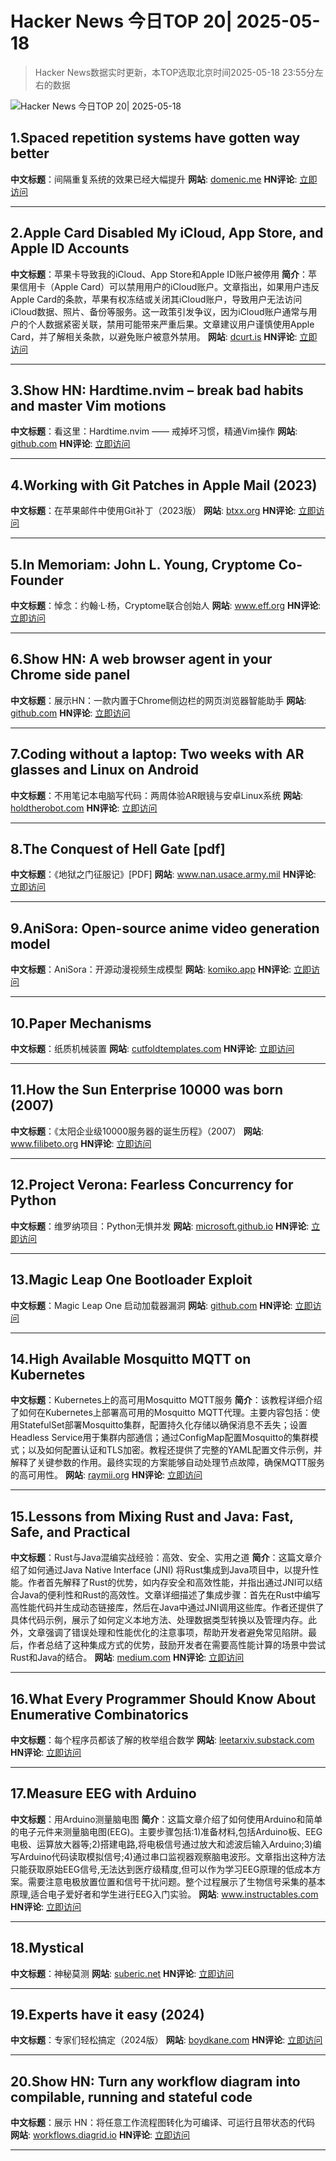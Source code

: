 # Hacker News 今日TOP 20| 2025-05-18

> Hacker News数据实时更新，本TOP选取北京时间2025-05-18 23:55分左右的数据

![Hacker News 今日TOP 20| 2025-05-18](https://img.chuhaix.com/2024/0910_imageFile-1665440404179-628424718_1725901191.png)

## 1.Spaced repetition systems have gotten way better
**中文标题**：间隔重复系统的效果已经大幅提升
**网站**:  <a href='https://domenic.me/fsrs/' target='_blank' rel='nofollow'>domenic.me</a>
**HN评论**:  <a href='https://news.ycombinator.com/item?id=44020591&utm_source=www.chuhaix.com' target='_blank' rel='nofollow'>立即访问</a>

---

## 2.Apple Card Disabled My iCloud, App Store, and Apple ID Accounts
**中文标题**：苹果卡导致我的iCloud、App Store和Apple ID账户被停用
**简介**：苹果信用卡（Apple Card）可以禁用用户的iCloud账户。文章指出，如果用户违反Apple Card的条款，苹果有权冻结或关闭其iCloud账户，导致用户无法访问iCloud数据、照片、备份等服务。这一政策引发争议，因为iCloud账户通常与用户的个人数据紧密关联，禁用可能带来严重后果。文章建议用户谨慎使用Apple Card，并了解相关条款，以避免账户被意外禁用。
**网站**:  <a href='https://dcurt.is/apple-card-can-disable-your-icloud-account' target='_blank' rel='nofollow'>dcurt.is</a>
**HN评论**:  <a href='https://news.ycombinator.com/item?id=44021792&utm_source=www.chuhaix.com' target='_blank' rel='nofollow'>立即访问</a>

---

## 3.Show HN: Hardtime.nvim – break bad habits and master Vim motions
**中文标题**：看这里：Hardtime.nvim —— 戒掉坏习惯，精通Vim操作
**网站**:  <a href='https://github.com/m4xshen/hardtime.nvim' target='_blank' rel='nofollow'>github.com</a>
**HN评论**:  <a href='https://news.ycombinator.com/item?id=44020734&utm_source=www.chuhaix.com' target='_blank' rel='nofollow'>立即访问</a>

---

## 4.Working with Git Patches in Apple Mail (2023)
**中文标题**：在苹果邮件中使用Git补丁（2023版）
**网站**:  <a href='https://btxx.org/posts/mail/' target='_blank' rel='nofollow'>btxx.org</a>
**HN评论**:  <a href='https://news.ycombinator.com/item?id=44020914&utm_source=www.chuhaix.com' target='_blank' rel='nofollow'>立即访问</a>

---

## 5.In Memoriam: John L. Young, Cryptome Co-Founder
**中文标题**：悼念：约翰·L·杨，Cryptome联合创始人
**网站**:  <a href='https://www.eff.org/deeplinks/2025/05/memoriam-john-l-young-cryptome-co-founder' target='_blank' rel='nofollow'>www.eff.org</a>
**HN评论**:  <a href='https://news.ycombinator.com/item?id=43999897&utm_source=www.chuhaix.com' target='_blank' rel='nofollow'>立即访问</a>

---

## 6.Show HN: A web browser agent in your Chrome side panel
**中文标题**：展示HN：一款内置于Chrome侧边栏的网页浏览器智能助手
**网站**:  <a href='https://github.com/parsaghaffari/browserbee' target='_blank' rel='nofollow'>github.com</a>
**HN评论**:  <a href='https://news.ycombinator.com/item?id=44020626&utm_source=www.chuhaix.com' target='_blank' rel='nofollow'>立即访问</a>

---

## 7.Coding without a laptop: Two weeks with AR glasses and Linux on Android
**中文标题**：不用笔记本电脑写代码：两周体验AR眼镜与安卓Linux系统
**网站**:  <a href='https://holdtherobot.com/blog/2025/05/11/linux-on-android-with-ar-glasses/' target='_blank' rel='nofollow'>holdtherobot.com</a>
**HN评论**:  <a href='https://news.ycombinator.com/item?id=43985513&utm_source=www.chuhaix.com' target='_blank' rel='nofollow'>立即访问</a>

---

## 8.The Conquest of Hell Gate [pdf]
**中文标题**：《地狱之门征服记》[PDF]
**网站**:  <a href='https://www.nan.usace.army.mil/portals/37/docs/history/hellgate.pdf' target='_blank' rel='nofollow'>www.nan.usace.army.mil</a>
**HN评论**:  <a href='https://news.ycombinator.com/item?id=44020574&utm_source=www.chuhaix.com' target='_blank' rel='nofollow'>立即访问</a>

---

## 9.AniSora: Open-source anime video generation model
**中文标题**：AniSora：开源动漫视频生成模型
**网站**:  <a href='https://komiko.app/video/AniSora' target='_blank' rel='nofollow'>komiko.app</a>
**HN评论**:  <a href='https://news.ycombinator.com/item?id=44017913&utm_source=www.chuhaix.com' target='_blank' rel='nofollow'>立即访问</a>

---

## 10.Paper Mechanisms
**中文标题**：纸质机械装置
**网站**:  <a href='https://cutfoldtemplates.com' target='_blank' rel='nofollow'>cutfoldtemplates.com</a>
**HN评论**:  <a href='https://news.ycombinator.com/item?id=44020315&utm_source=www.chuhaix.com' target='_blank' rel='nofollow'>立即访问</a>

---

## 11.How the Sun Enterprise 10000 was born (2007)
**中文标题**：《太阳企业级10000服务器的诞生历程》（2007）
**网站**:  <a href='https://www.filibeto.org/aduritz/truetrue/e10000/how-e10k-wasborn.html' target='_blank' rel='nofollow'>www.filibeto.org</a>
**HN评论**:  <a href='https://news.ycombinator.com/item?id=44020975&utm_source=www.chuhaix.com' target='_blank' rel='nofollow'>立即访问</a>

---

## 12.Project Verona: Fearless Concurrency for Python
**中文标题**：维罗纳项目：Python无惧并发
**网站**:  <a href='https://microsoft.github.io/verona/pyrona.html' target='_blank' rel='nofollow'>microsoft.github.io</a>
**HN评论**:  <a href='https://news.ycombinator.com/item?id=43993707&utm_source=www.chuhaix.com' target='_blank' rel='nofollow'>立即访问</a>

---

## 13.Magic Leap One Bootloader Exploit
**中文标题**：Magic Leap One 启动加载器漏洞
**网站**:  <a href='https://github.com/EliseZeroTwo/ml1hax' target='_blank' rel='nofollow'>github.com</a>
**HN评论**:  <a href='https://news.ycombinator.com/item?id=43991185&utm_source=www.chuhaix.com' target='_blank' rel='nofollow'>立即访问</a>

---

## 14.High Available Mosquitto MQTT on Kubernetes
**中文标题**：Kubernetes上的高可用Mosquitto MQTT服务
**简介**：该教程详细介绍了如何在Kubernetes上部署高可用的Mosquitto MQTT代理。主要内容包括：使用StatefulSet部署Mosquitto集群，配置持久化存储以确保消息不丢失；设置Headless Service用于集群内部通信；通过ConfigMap配置Mosquitto的集群模式；以及如何配置认证和TLS加密。教程还提供了完整的YAML配置文件示例，并解释了关键参数的作用。最终实现的方案能够自动处理节点故障，确保MQTT服务的高可用性。
**网站**:  <a href='https://raymii.org/s/tutorials/High_Available_Mosquitto_MQTT_Broker_on_Kubernetes.html' target='_blank' rel='nofollow'>raymii.org</a>
**HN评论**:  <a href='https://news.ycombinator.com/item?id=43988975&utm_source=www.chuhaix.com' target='_blank' rel='nofollow'>立即访问</a>

---

## 15.Lessons from Mixing Rust and Java: Fast, Safe, and Practical
**中文标题**：Rust与Java混编实战经验：高效、安全、实用之道
**简介**：这篇文章介绍了如何通过Java Native Interface (JNI) 将Rust集成到Java项目中，以提升性能。作者首先解释了Rust的优势，如内存安全和高效性能，并指出通过JNI可以结合Java的便利性和Rust的高效性。文章详细描述了集成步骤：首先在Rust中编写高性能代码并生成动态链接库，然后在Java中通过JNI调用这些库。作者还提供了具体代码示例，展示了如何定义本地方法、处理数据类型转换以及管理内存。此外，文章强调了错误处理和性能优化的注意事项，帮助开发者避免常见陷阱。最后，作者总结了这种集成方式的优势，鼓励开发者在需要高性能计算的场景中尝试Rust和Java的结合。
**网站**:  <a href='https://medium.com/@greptime/how-to-supercharge-your-java-project-with-rust-a-practical-guide-to-jni-integration-with-a-86f60e9708b8' target='_blank' rel='nofollow'>medium.com</a>
**HN评论**:  <a href='https://news.ycombinator.com/item?id=43991221&utm_source=www.chuhaix.com' target='_blank' rel='nofollow'>立即访问</a>

---

## 16.What Every Programmer Should Know About Enumerative Combinatorics
**中文标题**：每个程序员都该了解的枚举组合数学
**网站**:  <a href='https://leetarxiv.substack.com/p/counting-integer-compositions' target='_blank' rel='nofollow'>leetarxiv.substack.com</a>
**HN评论**:  <a href='https://news.ycombinator.com/item?id=43994190&utm_source=www.chuhaix.com' target='_blank' rel='nofollow'>立即访问</a>

---

## 17.Measure EEG with Arduino
**中文标题**：用Arduino测量脑电图
**简介**：这篇文章介绍了如何使用Arduino和简单的电子元件来测量脑电图(EEG)。主要步骤包括:1)准备材料,包括Arduino板、EEG电极、运算放大器等;2)搭建电路,将电极信号通过放大和滤波后输入Arduino;3)编写Arduino代码读取模拟信号;4)通过串口监视器观察脑电波形。文章指出这种方法只能获取原始EEG信号,无法达到医疗级精度,但可以作为学习EEG原理的低成本方案。需要注意电极放置位置和信号干扰问题。整个过程展示了生物信号采集的基本原理,适合电子爱好者和学生进行EEG入门实验。
**网站**:  <a href='https://www.instructables.com/Measure-EEG-With-ARduino/' target='_blank' rel='nofollow'>www.instructables.com</a>
**HN评论**:  <a href='https://news.ycombinator.com/item?id=43994490&utm_source=www.chuhaix.com' target='_blank' rel='nofollow'>立即访问</a>

---

## 18.Mystical
**中文标题**：神秘莫测
**网站**:  <a href='https://suberic.net/~dmm/projects/mystical/README.html' target='_blank' rel='nofollow'>suberic.net</a>
**HN评论**:  <a href='https://news.ycombinator.com/item?id=44016037&utm_source=www.chuhaix.com' target='_blank' rel='nofollow'>立即访问</a>

---

## 19.Experts have it easy (2024)
**中文标题**：专家们轻松搞定（2024版）
**网站**:  <a href='https://boydkane.com/essays/experts' target='_blank' rel='nofollow'>boydkane.com</a>
**HN评论**:  <a href='https://news.ycombinator.com/item?id=44018301&utm_source=www.chuhaix.com' target='_blank' rel='nofollow'>立即访问</a>

---

## 20.Show HN: Turn any workflow diagram into compilable, running and stateful code
**中文标题**：展示 HN：将任意工作流程图转化为可编译、可运行且带状态的代码
**网站**:  <a href='https://workflows.diagrid.io/' target='_blank' rel='nofollow'>workflows.diagrid.io</a>
**HN评论**:  <a href='https://news.ycombinator.com/item?id=43987367&utm_source=www.chuhaix.com' target='_blank' rel='nofollow'>立即访问</a>

---

